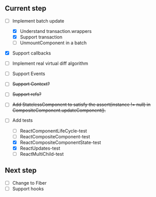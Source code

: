 ## Current step
* [ ] Implement batch update
  * [x] Understand transaction.wrappers
  * [x] Support transaction
  * [ ] UnmountComponent in a batch
* [x] Support callbacks
* [ ] Implement real virtual diff algorithm
* [ ] Support Events
* [ ] ~~Support Context?~~
* [ ] ~~Support refs?~~
* [ ] ~~Add StatelessComponent to satisfy the assert(instance != null) in CompositeComponent.updateComponent().~~

* [ ] Add tests
  * [ ] ReactComponentLifeCycle-test
  * [ ] ReactCompositeComponent-test
  * [x] ReactCompositeComponentState-test
  * [x] ReactUpdates-test
  * [ ] ReactMultiChild-test

## Next step
* [ ] Change to Fiber
* [ ] Support hooks